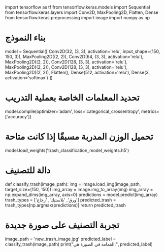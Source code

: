 
import tensorflow as tf
from tensorflow.keras.models import Sequential
from tensorflow.keras.layers import Conv2D, MaxPooling2D, Flatten, Dense
from tensorflow.keras.preprocessing import image
import numpy as np

# بناء النموذج
model = Sequential([
    Conv2D(32, (3, 3), activation='relu', input_shape=(150, 150, 3)),
    MaxPooling2D((2, 2)),
    Conv2D(64, (3, 3), activation='relu'),
    MaxPooling2D((2, 2)),
    Conv2D(128, (3, 3), activation='relu'),
    MaxPooling2D((2, 2)),
    Conv2D(128, (3, 3), activation='relu'),
    MaxPooling2D((2, 2)),
    Flatten(),
    Dense(512, activation='relu'),
    Dense(3, activation='softmax')
])

# تحديد المعلمات الخاصة بعملية التدريب
model.compile(optimizer='adam',
              loss='categorical_crossentropy',
              metrics=['accuracy'])

# تحميل الوزن المدربة مسبقًا إذا كانت متاحة
model.load_weights('trash_classification_model_weights.h5')

# دالة للتصنيف
def classify_trash(image_path):
    img = image.load_img(image_path, target_size=(150, 150))
    img_array = image.img_to_array(img)
    img_array = np.expand_dims(img_array, axis=0)
    predictions = model.predict(img_array)
    trash_types = ['ورق', 'بلاستيك', 'زجاج']
    predicted_trash = trash_types[np.argmax(predictions)]
    return predicted_trash

# تجربة التصنيف على صورة جديدة
image_path = 'new_trash_image.jpg'
predicted_label = classify_trash(image_path)
print("القمامة في الصورة هي:", predicted_label)
